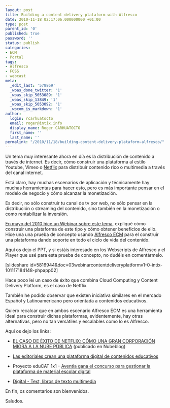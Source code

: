 ```yaml
---
layout: post
title: Building a content delivery plataform with Alfresco
date: 2010-11-18 02:17:06.000000000 +01:00
type: post
parent_id: '0'
published: true
password: ''
status: publish
categories:
- ECM
- Portal
tags:
- Alfresco
- FOSS
- webcast
meta:
  _edit_last: '578869'
  _wpas_done_twitter: '1'
  _wpas_skip_5053089: '1'
  _wpas_skip_13849: '1'
  _wpas_skip_5053092: '1'
  _wpcom_is_markdown: '1'
author:
  login: rcarhuatocto
  email: roger@intix.info
  display_name: Roger CARHUATOCTO
  first_name: ''
  last_name: ''
permalink: "/2010/11/18/building-content-delivery-plataform-alfresco/"
---
```

Un tema muy interesante ahora en día es la distribución de contenido a través de internet. Es decir, cómo construir una plataforma al estilo Youtube, Vimeo o [Netflix](http://www.netflix.com/) para distribuir contenido rico o multimedia a través del canal internet.

  


Está claro, hay muchas escenarios de aplicación y técnicamente hay muchas herramientas para hacer esto, pero es más importante pensar en el modelo de negocio y cómo alcanzar la monetización.

  


Es decir, no sólo construir tu canal de tv por web, no sólo pensar en la distribución o streaming del contenido, sino también en la monetización o como rentabilizar la inversión.

  


[En mayo del 2010 hice un Webinar sobre este tema](http://holisticsecurity.wordpress.com/2010/01/11/webinars-ecm-bpm/), expliqué cómo construir una plataforma de este tipo y cómo obtener beneficios de ello. Hice una una prueba de concepto usando [Alfresco ECM](http://www.alfresco.com/) para el construir una plataforma dando soporte en todo el ciclo de vida del contenido.

  


Aquí os dejo el PPT, y si estáis interesado en los Webscripts de Alfresco y el Player que usé para esta prueba de concepto, no dudéis en comentármelo.

  


[slideshare id=5816944&doc=03webinarcontentdeliveryplatformv1-0-intix-101117184148-phpapp02]

  


Hace poco leí un caso de éxito que combina Cloud Computing y Content Delivery Platform, es el caso de Netflix.  
  
También he podido observar que existen iniciativa similares en el mercado Español y Latinoamericano pero orientada a contenidos educativos.  
  
Quiero recalcar que en ambos escenario Alfresco ECM es una herramienta ideal para construir dichas plataformas, evidentemente, hay otras alternativas, pero no tan versátiles y escalables como lo es Alfresco.

  


Aqui os dejo los links:

  


  

  * [EL CASO DE ÉXITO DE NETFLIX: CÓMO UNA GRAN CORPORACIÓN MIGRA A LA NUBE PÚBLICA](http://www.nubeblog.com/2010/10/28/el-caso-de-exito-de-netflix-como-una-gran-corporacion-migra-a-la-nube-publica/) (publicado en Nubeblog)
  

  * [Las editoriales crean una plataforma digital de contenidos educativos](http://www.elpais.com/articulo/sociedad/editoriales/crean/plataforma/digital/contenidos/educativos/elpepusocedu/20100314elpepusoc_3/Tes)
  

  * Proyecto eduCAT 1x1 - [Aventia gana el concurso para gestionar la plataforma de material escolar digital](http://www.elmundo.es/elmundo/2010/08/02/barcelona/1280731375.html)
  

  * [Digital - Text, libros de texto multimedia](http://www.digital-text.com/es/ver-contenido/quienes.htm)
  

  


En fin, os comentarios son bienvenidos.  
  
Saludos.

  

